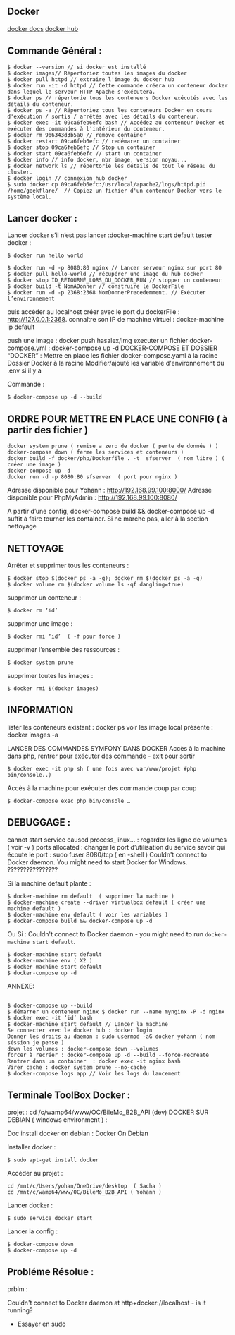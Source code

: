 ## Docker

[docker docs](https://docs.docker.com/)
[docker hub](https://hub.docker.com/)

## Commande Général  :

    $ docker --version // si docker est installé
    $ docker images// Répertoriez toutes les images du docker
    $ docker pull httpd // extraire l'image du docker hub
    $ docker run -it -d httpd // Cette commande créera un conteneur docker dans lequel le serveur HTTP Apache s'exécutera.
    $ docker ps // répertorie tous les conteneurs Docker exécutés avec les détails du conteneur.
    $ docker ps -a // Répertoriez tous les conteneurs Docker en cours d'exécution / sortis / arrêtés avec les détails du conteneur.
    $ docker exec -it 09ca6feb6efc bash // Accédez au conteneur Docker et exécuter des commandes à l'intérieur du conteneur.
    $ docker rm 9b6343d3b5a0 // remove container
    $ docker restart 09ca6feb6efc // redémarer un container
    $ docker stop 09ca6feb6efc // Stop un container
    $ docker start 09ca6feb6efc // start un container
    $ docker info // info docker, nbr image, version noyau...
    $ docker network ls // répertorie les détails de tout le réseau du cluster.
    $ docker login // connexion hub docker
    $ sudo docker cp 09ca6feb6efc:/usr/local/apache2/logs/httpd.pid /home/geekflare/  // Copiez un fichier d'un conteneur Docker vers le système local.

## Lancer docker :

Lancer docker s’il n’est pas lancer :docker-machine start default
tester docker :

    $ docker run hello world

    $ docker run -d -p 8080:80 nginx // Lancer serveur nginx sur port 80
    $ docker pull hello-world // récupérer une image du hub docker
    $ docker stop ID_RETOURNÉ_LORS_DU_DOCKER_RUN // stopper un conteneur
    $ docker build -t NomADonner // construire le DockerFile
    $ docker run -d -p 2368:2368 NomDonnerPrecedemment. // Exécuter l’environnement

  puis accéder au localhost créer avec le port du dockerFile : http://127.0.0.1:2368.
  connaître son IP de machine virtuel : docker-machine ip default

push une image : docker push hasalex/img
executer un fichier docker-compose.yml : docker-compose up -d
DOCKER-COMPOSE ET  DOSSIER “DOCKER” :
Mettre en place les fichier
docker-compose.yaml à la racine
Dossier Docker à la racine
Modifier/ajouté les variable d'environnement du .env si il y a

Commande :

    $ docker-compose up -d --build

## ORDRE POUR METTRE EN PLACE UNE CONFIG ( à partir des fichier )

    docker system prune ( remise a zero de docker ( perte de donnée ) )
    docker-compose down ( ferme les services et conteneurs )
    docker build -f docker/php/Dockerfile . -t  sfserver  ( nom libre ) ( créer une image )
    docker-compose up -d
    docker run -d -p 8080:80 sfserver  ( port pour nginx )

Adresse disponible pour Yohann : http://192.168.99.100:8000/
Adresse disponible pour PhpMyAdmin : http://192.168.99.100:8080/

A partir d’une config, docker-compose build && docker-compose up -d suffit à faire tourner les container. Si ne marche pas, aller à la section nettoyage

## NETTOYAGE


Arrêter et supprimer tous  les conteneurs :

    $ docker stop $(docker ps -a -q); docker rm $(docker ps -a -q)
    $ docker volume rm $(docker volume ls -qf dangling=true)

supprimer un conteneur :

    $ docker rm ‘id’

supprimer une image :

    $ docker rmi ‘id’  ( -f pour force )

supprimer l’ensemble des ressources :

    $ docker system prune

supprimer toutes les images :

    $ docker rmi $(docker images)

## INFORMATION

lister les conteneurs existant : docker ps
voir les image local présente : docker images -a

LANCER DES COMMANDES SYMFONY DANS DOCKER
Accès à la machine dans php, rentrer pour exécuter des commande - exit pour sortir


    $ docker exec -it php sh ( une fois avec var/www/projet #php bin/console..)

Accès à la machine pour exécuter des commande coup par coup


    $ docker-compose exec php bin/console …


## DEBUGGAGE :

cannot start service caused process_linux… : regarder les ligne de volumes ( voir -v )
ports allocated : changer le port d’utilisation du service
savoir qui écoute le port : sudo fuser 8080/tcp ( en -shell )
Couldn't connect to Docker daemon. You might need to start Docker for Windows.  ????????????????

Si la machine default plante :

    $ docker-machine rm default  ( supprimer la machine )
    $ docker-machine create --driver virtualbox default ( créer une machine default )
    $ docker-machine env default ( voir les variables )
    $ docker-compose build && docker-compose up -d

Ou Si :  Couldn't connect to Docker daemon - you might need to run `docker-machine start default`.

    $ docker-machine start default
    $ docker-machine env ( X2 )
    $ docker-machine start default
    $ docker-compose up -d

ANNEXE:
##


    $ docker-compose up --build
    $ démarrer un conteneur nginx $ docker run --name mynginx -P -d nginx
    $ docker exec -it ‘id’ bash
    $ docker-machine start default // Lancer la machine
    Se connecter avec le docker hub : docker login
    Donner les droits au daemon : sudo usermod -aG docker yohann ( nom séssion je pense )
    down les volumes : docker-compose down --volumes
    forcer à recréer : docker-compose up -d --build --force-recreate
    Rentrer dans un container  : docker exec -it nginx bash
    Virer cache : docker system prune --no-cache
    $ docker-compose logs app // Voir les logs du lancement


## Terminale ToolBox Docker :

projet : cd /c/wamp64/www/OC/BileMo_B2B_API (dev)
DOCKER SUR DEBIAN ( windows environment )  :

Doc install docker on debian : Docker On Debian

Installer docker :

    $ sudo apt-get install docker

Accéder au projet :


    cd /mnt/c/Users/yohan/OneDrive/desktop  ( Sacha )
    cd /mnt/c/wamp64/www/OC/BileMo_B2B_API ( Yohann )

Lancer docker :

    $ sudo service docker start

Lancer la config :

    $ docker-compose down
    $ docker-compose up -d


## Probléme Résolue :


prblm :

  Couldn't connect to Docker daemon at http+docker://localhost - is it running?

- Essayer en sudo
